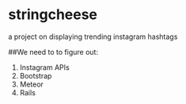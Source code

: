# stringcheese
a project on displaying trending instagram hashtags

##We need to to figure out:
1. Instagram APIs
2. Bootstrap
3. Meteor
4. Rails

